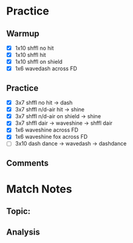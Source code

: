 # Practice
## Warmup
- [x] 1x10 shffl no hit
- [x] 1x10 shffl hit
- [x] 1x10 shffl on shield
- [x] 1x6 wavedash across FD
## Practice
- [x] 3x7 shffl no hit -> dash
- [x] 3x7 shffl n/d-air hit -> shine 
- [x] 3x7 shffl n/d-air on shield  -> shine
- [x] 3x7 shffl dair -> waveshine -> shffl dair
- [x] 1x6 waveshine across FD
- [x] 1x6 waveshine fox across FD
- [ ] 3x10 dash dance -> wavedash -> dashdance
## Comments
# Match Notes
## Topic:
## Analysis
